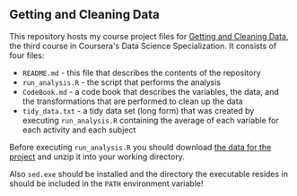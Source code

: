## Getting and Cleaning Data

This repository hosts my course project files for [Getting and Cleaning Data](https://www.coursera.org/course/getdata), the third course in Coursera's Data Science Specialization.
It consists of four files:
* `README.md` - this file that describes the contents of the repository
* `run_analysis.R` - the script that performs the analysis
* `CodeBook.md` - a code book that describes the variables, the data, and the transformations that are performed to clean up the data
* `tidy_data.txt` -  a tidy data set (long form) that was created by executing `run_analysis.R` containing the average of each variable for each activity and each subject

Before executing `run_analysis.R` you should download [the data for the project](https://d396qusza40orc.cloudfront.net/getdata%2Fprojectfiles%2FUCI%20HAR%20Dataset.zip) and unzip it into your working directory.
 
Also `sed.exe` should be installed and the directory the executable resides in should be included in the `PATH` environment variable! 
